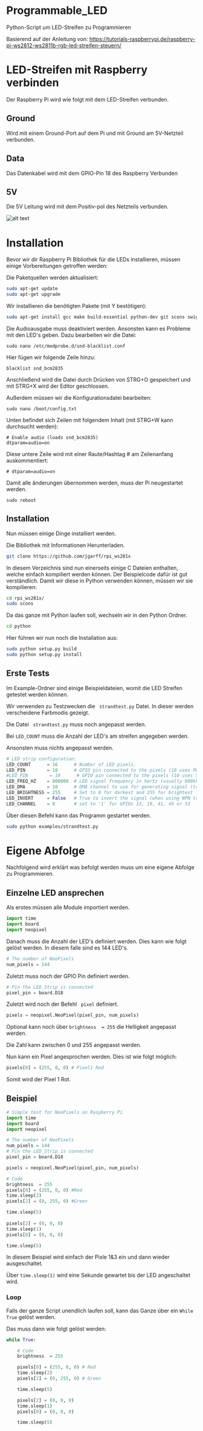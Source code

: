 # Programmable_LED
Python-Script um LED-Streifen zu Programmieren

Basierend auf der Anleitung von:
https://tutorials-raspberrypi.de/raspberry-pi-ws2812-ws2811b-rgb-led-streifen-steuern/

# LED-Streifen mit Raspberry verbinden
Der Raspberry Pi wird wie folgt mit dem LED-Streifen verbunden. 

## Ground
Wird mit einem Ground-Port auf dem Pi und mit Ground am 5V-Netzteil verbunden.
## Data 
Das Datenkabel wird mit dem GPIO-Pin 18 des Raspberry Verbunden

## 5V
Die 5V Leitung wird mit dem Positiv-pol des Netzteils verbunden. 


![alt text][logo]

[logo]: https://tutorials-raspberrypi.de/wp-content/uploads/Raspberry-Pi-WS2812-Steckplatine-600x361.png "Schema"

# Installation
Bevor wir dir Raspberry Pi Bibliothek für die LEDs installieren, müssen einige Vorbereitungen getroffen werden:

Die Paketquellen werden aktualisiert:
```sh
sudo apt-get update
sudo apt-get upgrade
```

Wir installieren die benötigten Pakete (mit Y bestötigen):

```sh
sudo apt-get install gcc make build-essential python-dev git scons swig
```

Die Audioausgabe muss deaktiviert werden. Ansonsten kann es Probleme mit den LED's geben. Dazu bearbeiten wir die Datei:
```
sudo nano /etc/modprobe.d/snd-blacklist.conf
```
Hier fügen wir folgende Zeile hinzu:
```
blacklist snd_bcm2835
```
Anschließend wird die Datei durch Drücken von STRG+O gespeichert und mit STRG+X wird der Editor geschlossen.

Außerdem müssen wir die Konfigurationsdatei bearbeiten:
```
sudo nano /boot/config.txt
```
Unten befindet sich Zeilen mit folgendem Inhalt (mit STRG+W kann durchsucht werden):
```
# Enable audio (loads snd_bcm2835)
dtparam=audio=on
```
Diese untere Zeile wird mit einer Raute/Hashtag # am Zeilenanfang auskommentiert: 
``` 
# dtparam=audio=on
```


Damit alle änderungen übernommen werden, muss der Pi neugestartet werden.
``` 
sudo reboot
```
## Installation
Nun müssen einige Dinge installiert werden. 

Die Bibliothek mit Informationen Herunterladen.
```sh
git clone https://github.com/jgarff/rpi_ws281x
```
In diesem Verzeichnis sind nun einerseits einige C Dateien enthalten, welche einfach kompiliert werden können. Der Beispielcode dafür ist gut verständlich. Damit wir diese in Python verwenden können, müssen wir sie kompilieren:
```sh
cd rpi_ws281x/
sudo scons
```
Da das ganze mit Python laufen soll, wechseln wir in den Python Ordner.
```sh
cd python
```
Hier führen wir nun noch die Installation aus:
```sh
sudo python setup.py build
sudo python setup.py install
```
## Erste Tests

Im Example-Ordner sind einige Beispieldateien, womit die LED Streifen getestet werden können.

Wir verwenden zu Testzwecken die ``` strandtest.py``` Datei. In dieser werden verscheidene Farbmodis gezeigt.

Die Datei ``` strandtest.py``` muss noch angepasst werden. 

Bei ```LED_COUNT``` muss die Anzahl der LED's am streifen angegeben werden. 

Ansonsten muss nichts angepasst werden. 

```python
# LED strip configuration:
LED_COUNT      = 16      # Number of LED pixels.
LED_PIN        = 18      # GPIO pin connected to the pixels (18 uses PWM!).
#LED_PIN        = 10      # GPIO pin connected to the pixels (10 uses SPI /dev/spidev0.0).
LED_FREQ_HZ    = 800000  # LED signal frequency in hertz (usually 800khz)
LED_DMA        = 10      # DMA channel to use for generating signal (try 10)
LED_BRIGHTNESS = 255     # Set to 0 for darkest and 255 for brightest
LED_INVERT     = False   # True to invert the signal (when using NPN transistor level shift)
LED_CHANNEL    = 0       # set to '1' for GPIOs 13, 19, 41, 45 or 53
```

Über diesen Befehl kann das Programm gestartet werden. 
```sh
sudo python examples/strandtest.py
````

# Eigene Abfolge
Nachfolgend wird erklärt was befolgt werden muss um eine eigene Abfolge zu Programmieren.

## Einzelne LED ansprechen
Als erstes müssen alle Module importiert werden.

```python
import time
import board
import neopixel
```

Danach muss die Anzahl der LED's definiert werden. Dies kann wie folgt gelöst werden. In diesem falle sind es 144 LED's.
```python
# The number of NeoPixels
num_pixels = 144
```
Zuletzt muss noch der GPIO Pin definiert werden. 

```py
# Pin the LED_Strip is connected
pixel_pin = board.D18
```
Zuletzt wird noch der Befehl ``` pixel``` definiert.

```py
pixels = neopixel.NeoPixel(pixel_pin, num_pixels)
```

Optional kann noch über ```brightness  = 255``` die Helligkeit angepasst werden.

Die Zahl kann zwischen 0 und 255 angepasst werden. 

Nun kann ein Pixel angesprochen werden. Dies ist wie folgt möglich:
```py
pixels[0] = (255, 0, 0) # Pixel1 Red
```
Somit wird der Pixel 1 Rot. 

## Beispiel
```py
# Simple test for NeoPixels on Raspberry Pi
import time
import board
import neopixel

# The number of NeoPixels
num_pixels = 144
# Pin the LED_Strip is connected
pixel_pin = board.D18

pixels = neopixel.NeoPixel(pixel_pin, num_pixels)

# Code
brightness  = 255
pixels[0] = (255, 0, 0) #Red
time.sleep(2)
pixels[2] = (0, 255, 0) #Green

time.sleep(5)
	
pixels[2] = (0, 0, 0)
time.sleep(1)
pixels[0] = (0, 0, 0)

time.sleep(5)
```

In diesem Beispiel wird einfach der Pixle 1&3 ein und dann wieder ausgeschaltet.

Über ```time.sleep(1)``` wird eine Sekunde gewartet bis der LED angeschaltet wird. 

### Loop
Falls der ganze Script unendlich laufen soll, kann das Ganze über ein ```While True``` gelöst werden.

Das muss dann wie folgt gelöst werden:

```py
while True:

	# Code
	brightness  = 255

	pixels[0] = (255, 0, 0) # Red
	time.sleep(2)
	pixels[2] = (0, 255, 0) # Green

	time.sleep(5)

	pixels[2] = (0, 0, 0)
	time.sleep(1)
	pixels[0] = (0, 0, 0)

	time.sleep(5)
```

